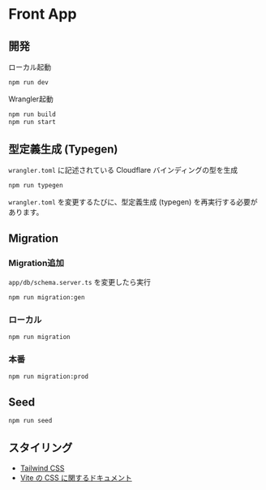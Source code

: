 # Front App

## 開発

ローカル起動

```sh
npm run dev
```

Wrangler起動

```sh
npm run build
npm run start
```

## 型定義生成 (Typegen)

`wrangler.toml` に記述されている Cloudflare バインディングの型を生成

```sh
npm run typegen
```

`wrangler.toml` を変更するたびに、型定義生成 (typegen) を再実行する必要があります。

## Migration

### Migration追加

`app/db/schema.server.ts` を変更したら実行

```sh
npm run migration:gen
```

### ローカル

```sh
npm run migration
```

### 本番

```sh
npm run migration:prod
```

## Seed

```sh
npm run seed
```

## スタイリング

- [Tailwind CSS](https://tailwindcss.com/)
- [Vite の CSS に関するドキュメント](https://vitejs.dev/guide/features.html#css)
